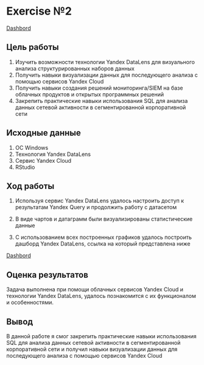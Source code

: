 Exercise №2
================

[Dashbord](https://datalens.yandex.cloud/r7nvc4eljpvyf-rudzik-aleksandr)

## Цель работы

1.  Изучить возможности технологии Yandex DataLens для визуального
    анализа структурированных наборов данных
2.  Получить навыки визуализации данных для последующего анализа с
    помощью сервисов Yandex Cloud
3.  Получить навыки создания решений мониторинга/SIEM на базе облачных
    продуктов и открытых программных решений
4.  Закрепить практические навыки использования SQL для анализа данных
    сетевой активности в сегментированной корпоративной сети

## Исходные данные

1.  ОС Windows
2.  Технология Yandex DataLens
3.  Сервис Yandex Cloud
4.  RStudio

## Ход работы

1.  Используя сервис Yandex DataLens удалось настроить доступ к
    результатам Yandex Query и продолжить работу с датасетом

2.  В виде чартов и датаграмм были визуализированы статистические данные

3.  С использованием всех построенных графиков удалось построить дашборд
    Yandex DataLens, ссылка на который представлена ниже

[Dashbord](https://datalens.yandex.cloud/r7nvc4eljpvyf-rudzik-aleksandr)

## Оценка результатов

Задача выполнена при помощи облачных сервисов Yandex Cloud и технологии
Yandex DataLens, удалось познакомится с их функционалом и особенностями.

## Вывод

В данной работе я смог закрепить практические навыки использования SQL
для анализа данных сетевой активности в сегментированной корпоративной
сети и получил навыки визуализации данных для последующего анализа с
помощью сервисов Yandex Cloud
